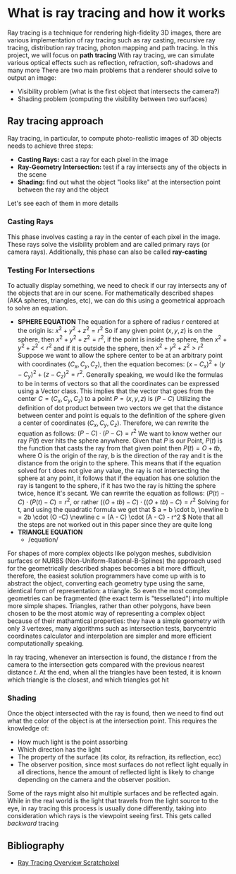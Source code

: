# What is ray tracing and how it works

Ray tracing is a technique for rendering high-fidelity 3D images, there are various implementation of ray tracing such as ray casting, recursive ray tracing, distribution ray tracing, photon mapping and path tracing.
In this project, we will focus on **path tracing**
With ray tracing, we can simulate various optical effects such as reflection, refraction, soft-shadows and many more
There are two main problems that a renderer should solve to output an image:

- Visibility problem (what is the first object that intersects the camera?)
- Shading problem (computing the visibility between two surfaces)

## Ray tracing approach

Ray tracing, in particular, to compute photo-realistic images of 3D objects needs to achieve three steps:

- **Casting Rays:** cast a ray for each pixel in the image
- **Ray-Geometry Intersection:** test if a ray intersects any of the objects in the scene
- **Shading:** find out what the object "looks like" at the intersection point between the ray and the object

Let's see each of them in more details

### Casting Rays

This phase involves casting a ray in the center of each pixel in the image.
These rays solve the visibility problem and are called primary rays (or camera rays). Additionally, this phase can also be called **ray-casting**

### Testing For Intersections

To actually display something, we need to check if our ray intersects any of the objects that are in our scene. 
For mathematically described shapes (AKA spheres, triangles, etc), we can do this using a geometrical approach to solve an equation.
- **SPHERE EQUATION**
  The equation for a sphere of radius *r* centered at the origin is: $x^2 + y^2 + z^2 = r^2$
  So if any given point $(x,y,z)$ is on the sphere, then $x^2 + y^2 + z^2 = r^2$, if the point is inside the sphere, then $x^2 + y^2 + z^2 < r^2$ and if it is outside the sphere, then $x^2 + y^2 + z^2 > r^2$
  Suppose we want to allow the sphere center to be at an arbitrary point with coordinates $(C_x, C_y, C_z)$, then the equation becomes: $(x-C_x)^2 + (y-C_y)^2 + (z-C_z)^2 = r^2$.
  Generally speaking, we would like the formulas to be in terms of vectors so that all the coordinates can be expressed using a Vector class. 
  This implies that the vector that goes from the center $C = (C_x, C_y, C_z)$ to a point $P = (x,y,z)$ is $(P - C)$
  Utilizing the definition of dot product between two vectors we get that the distance between center and point is equals to the definition of the sphere given a center of coordinates  $(C_x, C_y, C_z)$. Therefore, we can rewrite the equation as follows: $(P - C) \cdot (P - C) = r^2$
  We want to know wether our ray $P(t)$ ever hits the sphere anywhere.
  Given that $P$ is our Point, $P(t)$ is the function that casts the ray from that given point then 
  $P(t) = O + t b$, where O is the origin of the ray, b is the direction of the ray and t is the distance from the origin to the sphere. This means that if the equation solved for t does not give any value, the ray is not intersecting the sphere at any point, it follows that if the equation has one solution the ray is tangent to the sphere, if it has two the ray is hitting the sphere twice, hence it's secant.
  We can rewrite the equation as follows: $(P(t) - C) \cdot (P(t) - C) = r^2$, or rather
  $((O + tb) - C) \cdot ((O + tb) - C) = r^2$
  Solving for t, and using the quadratic formula we get that 
  $ a = b \cdot b, \newline
  b = 2b \cdot (O -C) \newline
  c = (A - C) \cdot (A - C) - r^2
  $
  Note that all the steps are not worked out in this paper since they are quite long
- **TRIANGLE EQUATION**
  - /equation/

For shapes of more complex objects like polygon meshes, subdivision surfaces or NURBS (Non-Uniform-Rational-B-Splines) the approach used for the geometrically described shapes becomes a bit more difficult, therefore, the easiest solution programmers have come up with is to abstract the object, converting each geometry type using the same, identical form of representation: a triangle. So even the most complex geometries can be fragmented (the exact term is "tessellated") into multiple more simple shapes.
Triangles, rather than other polygons, have been chosen to be the most atomic way of representing a complex object because of their mathamtical properties: they have a simple geometry with only 3 vertexes, many algorithms such as intersection tests, barycentric coordinates calculator and interpolation are simpler and more efficient computationally speaking. <br>

In ray tracing, whenever an intersection is found, the distance *t* from the camera to the intersection gets compared with the previous nearest distance *t*. At the end, when all the triangles have been tested, it is known which triangle is the closest, and which triangles got hit

### Shading

Once the object intersected with the ray is found, then we need to find out what the color of the object is at the intersection point. This requires the knowledge of:
- How much light is the point assorbing
- Which direction has the light 
- The property of the surface (its color, its refraction, its reflection, ecc)
- The observer position, since most surfaces do not reflect light equally in all directions, hence the amount of reflected light is likely to change depending on the camera and the observer position.

Some of the rays might also hit multiple surfaces and be reflected again.
While in the real world is the light that travels from the light source to the eye, in ray tracing this process is usually done differently, taking into consideration which rays is the viewpoint seeing first. This gets called *backward* tracing




## Bibliography

- [Ray Tracing Overview Scratchpixel](https://www.scratchapixel.com/lessons/3d-basic-rendering/ray-tracing-overview/ray-tracing-rendering-technique-overview.html)